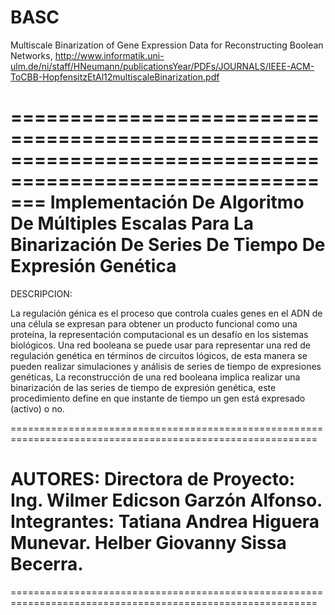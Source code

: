 # BASC
Multiscale Binarization of Gene Expression Data for Reconstructing Boolean Networks, http://www.informatik.uni-ulm.de/ni/staff/HNeumann/publicationsYear/PDFs/JOURNALS/IEEE-ACM-ToCBB-HopfensitzEtAl12multiscaleBinarization.pdf

===========================================================================================================
       Implementación De Algoritmo De Múltiples Escalas Para La Binarización
                     De Series De Tiempo De Expresión Genética
===========================================================================================================

DESCRIPCION:

La regulación génica es el proceso que controla cuales genes en el ADN de una célula se expresan
para obtener un producto funcional como una proteína, la representación computacional es un desafío
en los sistemas biológicos. Una red booleana se puede usar para representar una red de regulación
genética en términos de circuitos lógicos, de esta manera se pueden realizar simulaciones y análisis
de series de tiempo de expresiones genéticas, La reconstrucción de una red booleana implica realizar
una binarización de las series de tiempo de expresión genética, este procedimiento define en que
instante de tiempo un gen está expresado (activo) o no.

===========================================================================================================

AUTORES:
	Directora de Proyecto:
		Ing. Wilmer Edicson Garzón Alfonso.
	Integrantes:
		Tatiana Andrea Higuera Munevar.
		Helber Giovanny Sissa Becerra.
===========================================================================================================
===========================================================================================================
